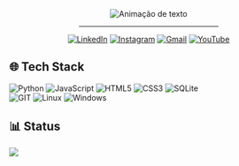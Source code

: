 <div align="center">
<img alt="Animação de texto" src="https://readme-typing-svg.demolab.com/?lines=Olá,%20meu%20nome%20é%20Vinícius!%20✌🏾;Bem%20Vindo!%20😉&font=Noto%20Sans&center=true&width=600&height=45&color=FFFFFF&vCenter=true&pause=1000&size=30">
  <hr width="50%">
  
[![LinkedIn](https://img.shields.io/badge/LinkedIn-0D1117?style=for-the-badge&logo=linkedin&logoColor=0077B5)](https://www.linkedin.com/in/apenasovini/)
[![Instagram](https://img.shields.io/badge/Instagram-0D1117?style=for-the-badge&logo=instagram&logoColor=E4405F)](https://www.instagram.com/sf.vini/)
[![Gmail](https://img.shields.io/badge/Gmail-0D1117?style=for-the-badge&logo=gmail&logoColor=D14836)](mailto:viniciusicmsc@gmail.com)
[![YouTube](https://img.shields.io/badge/YouTube-0D1117?style=for-the-badge&logo=youtube&logoColor=FF0000)](https://www.youtube.com/@ApenasoVini)
</div>

## 🌐 Tech Stack

![Python](https://img.shields.io/badge/python-0D1117?style=for-the-badge&logo=python&logoColor=#0000FF)
![JavaScript](https://img.shields.io/badge/javascript-0D1117?style=for-the-badge&logo=javascript&logoColor=%23F7DF1E)
![HTML5](https://img.shields.io/badge/html5-0D1117?style=for-the-badge&logo=html5&logoColor=E34F26)
![CSS3](https://img.shields.io/badge/css3-0D1117?style=for-the-badge&logo=css3&logoColor=1572B6)
![SQLite](https://img.shields.io/badge/sqlite-0D1117?style=for-the-badge&logo=sqlite&logoColor=1E86CB)
   <br>
![GIT](https://img.shields.io/badge/Git-0D1117?style=for-the-badge&logo=git&logoColor=FC8231)
![Linux](https://img.shields.io/badge/Linux-0D1117?style=for-the-badge&logo=linux&logoColor=FFFFFF)
![Windows](https://img.shields.io/badge/Windows-0D1117?style=for-the-badge&logo=windows&logoColor=40B3FF)
  
## 📊 Status

![](https://github-readme-stats.vercel.app/api?username=ApenasoVini&theme=github_dark&hide_border=true&include_all_commits=false&count_private=false&card_width=450px)
